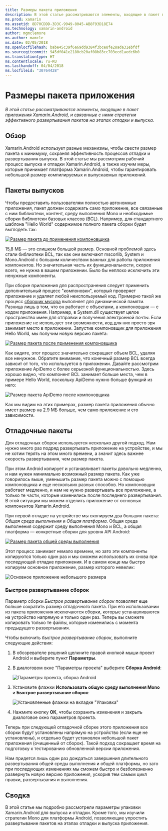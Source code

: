 ```yaml
---
title: Размеры пакета приложения
description: В этой статье рассматриваются элементы, входящие в пакет приложения Xamarin.Android, и связанные с ними стратегии эффективного развертывания пакетов на этапах отладки и выпуска.
ms.prod: xamarin
ms.assetid: 8D70CDDD-3D3C-9949-8045-AB8F93D18E74
ms.technology: xamarin-android
author: mgmclemore
ms.author: mamcle
ms.date: 02/05/2018
ms.openlocfilehash: babe45c39f6a69dd9384f3bce8fe28ada31ebfdf
ms.sourcegitcommit: 945df041e2180cb20af08b83cc703ecd1aedc6b0
ms.translationtype: HT
ms.contentlocale: ru-RU
ms.lasthandoff: 04/04/2018
ms.locfileid: "30764428"
---
```

# <a name="application-package-size"></a>Размеры пакета приложения

_В этой статье рассматриваются элементы, входящие в пакет приложения Xamarin.Android, и связанные с ними стратегии эффективного развертывания пакетов на этапах отладки и выпуска._


## <a name="overview"></a>Обзор

Xamarin.Android использует разные механизмы, чтобы свести размер пакета к минимуму, сохраняя эффективность процессов отладки и развертывания выпуска. В этой статье мы рассмотрим рабочий процесс выпуска и отладки Xamarin.Android, а также изучим меры, которые принимает платформа Xamarin.Android, чтобы гарантировать небольшой размер компилируемых и выпускаемых приложений.


## <a name="release-packages"></a>Пакеты выпусков

Чтобы предоставить пользователям полностью автономные приложения, пакет должен содержать само приложение, все связанные с ним библиотеки, контент, среду выполнения Mono и необходимые сборки библиотеки базовых классов (BCL). Например, для стандартного шаблона "Hello World" содержимое полного пакета сборки будет выглядеть так:

[![Размер пакета до применения компоновщика](app-package-size-images/hello-world-package-size-before-linker.png)](app-package-size-images/hello-world-package-size-before-linker.png#lightbox)

15,8 МБ — это слишком большой размер. Основной проблемой здесь стали библиотеки BCL, так как они включают mscorlib, System и Mono.Android с большим количеством важных для работы приложения компонентов. Но значительная часть их функциональности, скорее всего, не нужна в вашем приложении. Было бы неплохо исключить эти ненужные компоненты.

При сборке приложения для распространения следует применить дополнительный процесс "компоновки", который проверяет приложение и удаляет любой неиспользуемый код. Примерно такой же процесс [сборщик мусора](~/android/internals/garbage-collection.md) выполняет для динамической памяти. Разница лишь в том, что он работает с объектами, а компоновщик — с кодом приложения. Например, в System.dll существует целое пространство имен для отправки и получения электронной почты. Если приложение не использует эти возможности, код для них просто зря занимает место в приложении. Запустив компоновщик для приложения Hello World, мы получим новую версию пакета:

[![Размер пакета после применения компоновщика](app-package-size-images/hello-world-package-size-after-linker.png)](app-package-size-images/hello-world-package-size-after-linker.png#lightbox)

Как видите, этот процесс значительно сокращает объем BCL, удаляя все ненужное. Обратите внимание, что конечный размер BCL всегда зависит от того, что используется в приложении. Давайте рассмотрим приложение ApiDemo с более серьезной функциональностью. Здесь хорошо видно, что компонент BCL занимает больше места, чем в примере Hello World, поскольку ApiDemo нужно больше функций из него:

![Размер пакета ApiDemo после компоновщика](app-package-size-images/api-demo-package-size-after-linker.png)

Как мы видим на этих примерах, размер пакета приложения обычно имеет размер на 2.9 МБ больше, чем само приложение и его зависимости.


## <a name="debug-packages"></a>Отладочные пакеты

Для отладочных сборок используется несколько другой подход. Нам нужно много раз подряд развертывать приложение на устройстве, и мы не хотим терять на этом много времени, а значит здесь важнее скорость развертывания, чем размер пакета.

При этом Android копирует и устанавливает пакеты довольно медленно, и нам нужен минимально возможный размер пакета. Как уже говорилось выше, уменьшить размер пакета можно с помощью компоновщика и еще нескольких разных способов. Но компоновщик работает медленно, и нам не нужно развертывать все приложение, а только те части, которые изменились после последнего развертывания. В этой ситуации мы можем отделить приложение от основных компонентов Xamarin.Android.

При первой отладке на устройстве мы скопируем два больших пакета: *Общая среда выполнения* и *Общая платформа*. Общая среда выполнения содержит среду выполнения Mono и BCL, а общая платформа — конкретные сборки для уровня API Android:

[![Размер пакета общей среды выполнения](app-package-size-images/shared-runtime-package-size.png)](app-package-size-images/shared-runtime-package-size.png#lightbox)

Этот процесс занимает немало времени, но зато эти компоненты копируются только один раз и мы сможем использовать их снова при последующей отладке приложения. И в самом конце мы быстро копируем основное приложение, размер которого невелик:

![Основное приложение небольшого размера](app-package-size-images/hello-world-debug-application-no-link.png)

### <a name="fast-assembly-deployment"></a>Быстрое развертывание сборок

Параметр сборки *Быстрое развертывание сборок* позволяет еще больше сократить размер отладочного пакета. При его использовании из пакета приложения исключаются сборки, которые устанавливаются на устройство напрямую и только один раз. Теперь вы сможете копировать только те файлы, которые изменились с момента предыдущего развертывания.

Чтобы включить *быстрое развертывание сборок*, выполните следующие действия:

1.  В обозревателе решений щелкните правой кнопкой мыши проект Android и выберите пункт **Параметры**.

2.  В диалоговом окне "Параметры проекта" выберите **Сборка Android**:  

    ![Параметры проекта, сборка Android](app-package-size-images/fastdev0.png)

3.  Установите флажки **Использовать общую среду выполнения Mono** и **Быстрое развертывание сборок**:  

    ![Установленные флажки на вкладке "Упаковка"](app-package-size-images/fastdev.png)

4.  Нажмите кнопку **ОК**, чтобы сохранить изменения и закрыть диалоговое окно параметров проекта.


Теперь при следующей отладочной сборке этого приложения все сборки будут установлены напрямую на устройство (если еще не установлены), и отдельно будет установлен небольшой пакет приложения (очищенный от сборок). Такой подход сокращает время на подготовку к тестированию обновленной версии приложения.

Нам придется лишь один раз дождаться завершения длительного развертывания общей среды выполнения и общей платформы, но зато при последующих изменениях мы сможем быстро и безболезненно развернуть новую версию приложения, ускорив тем самым цикл правки, развертывания и выполнения.


## <a name="summary"></a>Сводка

В этой статье мы подробно рассмотрели параметры упаковки Xamarin.Android для выпуска и отладки. Кроме того, мы изучили стратегии Mono для платформы Android, позволяющие упростить развертывание пакетов на этапах отладки и выпуска приложения.
